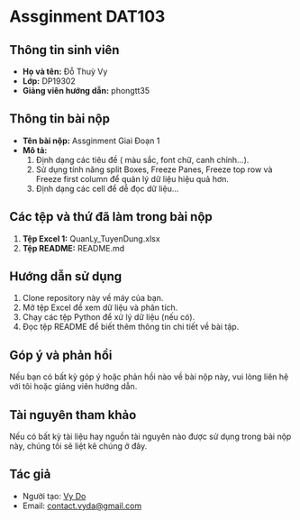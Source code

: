 # Assginment DAT103

## Thông tin sinh viên
- **Họ và tên:** Đỗ Thuỳ Vy
- **Lớp:** DP19302
- **Giảng viên hướng dẫn:** phongtt35

## Thông tin bài nộp
- **Tên bài nộp:** Assginment Giai Đoạn 1
- **Mô tả:** 
    1) Định dạng các tiêu đề ( màu sắc, font chữ, canh chỉnh…).
    2) Sử dụng tính năng split Boxes, Freeze Panes, Freeze top row và Freeze first column để quản lý dữ liệu hiệu quả hơn.
    3) Định dạng các cell để dễ đọc dữ liệu…


## Các tệp và thứ đã làm trong bài nộp
1. **Tệp Excel 1:** QuanLy_TuyenDung.xlsx
4. **Tệp README:** README.md 

## Hướng dẫn sử dụng
1. Clone repository này về máy của bạn.
2. Mở tệp Excel để xem dữ liệu và phân tích.
3. Chạy các tệp Python để xử lý dữ liệu (nếu có).
4. Đọc tệp README để biết thêm thông tin chi tiết về bài tập.

## Góp ý và phản hồi
Nếu bạn có bất kỳ góp ý hoặc phản hồi nào về bài nộp này, vui lòng liên hệ với tôi hoặc giảng viên hướng dẫn.

## Tài nguyên tham khảo
Nếu có bất kỳ tài liệu hay nguồn tài nguyên nào được sử dụng trong bài nộp này, chúng tôi sẽ liệt kê chúng ở đây.

## Tác giả

- Người tạo: [Vy Do]([https://github.com/yourusername](https://github.com/thuyvy13))
- Email: contact.vyda@gmail.com

